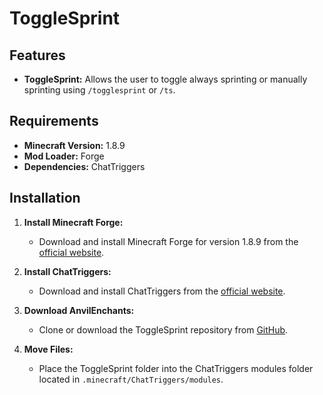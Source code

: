 # ToggleSprint

## Features

- **ToggleSprint:** Allows the user to toggle always sprinting or manually sprinting using `/togglesprint` or `/ts`.

## Requirements

- **Minecraft Version:** 1.8.9
- **Mod Loader:** Forge
- **Dependencies:** ChatTriggers

## Installation

1. **Install Minecraft Forge:**
   - Download and install Minecraft Forge for version 1.8.9 from the [official website](https://files.minecraftforge.net/).

2. **Install ChatTriggers:**
   - Download and install ChatTriggers from the [official website](https://www.chattriggers.com/).

3. **Download AnvilEnchants:**
   - Clone or download the ToggleSprint repository from [GitHub](https://github.com/keslerlee/ToggleSprint).

4. **Move Files:**
   - Place the ToggleSprint folder into the ChatTriggers modules folder located in `.minecraft/ChatTriggers/modules`.
